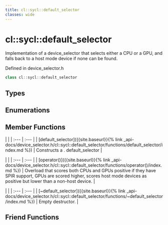 ```yaml
---
title: cl::sycl::default_selector
classes: wide
---
```

# cl::sycl::default_selector

Implementation of a device_selector that selects either a CPU or a GPU, and falls back to a host mode device if none can be found. 

Defined in device_selector.h

```cpp
class cl::sycl::default_selector
```

## Types

## Enumerations

## Member Functions

   |   |
| :--- | :--- |
| [default_selector]({{site.baseurl}}{% link _api-docs/device_selector.h/cl::sycl::default_selector/functions/default_selector/index.md %}) | Constructs a . default_selector |

   |   |
| :--- | :--- |
| [operator()]({{site.baseurl}}{% link _api-docs/device_selector.h/cl::sycl::default_selector/functions/operator()/index.md %}) | Overload that scores both CPUs and GPUs positive if they have SPIR support, GPUs are scored higher, scores host mode devices as positive but lower than a non-host device.  |

   |   |
| :--- | :--- |
| [~default_selector]({{site.baseurl}}{% link _api-docs/device_selector.h/cl::sycl::default_selector/functions/~default_selector/index.md %}) | Empty destructor.  |


## Friend Functions

